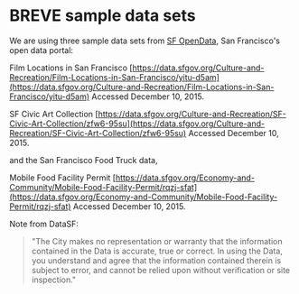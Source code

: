 BREVE sample data sets
===============


We are using three sample data sets from [SF OpenData](https://data.sfgov.org/), San Francisco's open data portal:

Film Locations in San Francisco [https://data.sfgov.org/Culture-and-Recreation/Film-Locations-in-San-Francisco/yitu-d5am](https://data.sfgov.org/Culture-and-Recreation/Film-Locations-in-San-Francisco/yitu-d5am) Accessed December 10, 2015.

SF Civic Art Collection [https://data.sfgov.org/Culture-and-Recreation/SF-Civic-Art-Collection/zfw6-95su](https://data.sfgov.org/Culture-and-Recreation/SF-Civic-Art-Collection/zfw6-95su)  Accessed December 10, 2015.

and the San Francisco Food Truck data,

Mobile Food Facility Permit 
[https://data.sfgov.org/Economy-and-Community/Mobile-Food-Facility-Permit/rqzj-sfat](https://data.sfgov.org/Economy-and-Community/Mobile-Food-Facility-Permit/rqzj-sfat) Accessed December 10, 2015.

Note from DataSF:
>"The City makes no representation or warranty that the information contained in the Data is accurate, true or correct. In using the Data, you understand and agree that the information contained therein is subject to error, and cannot be relied upon without verification or site inspection."



